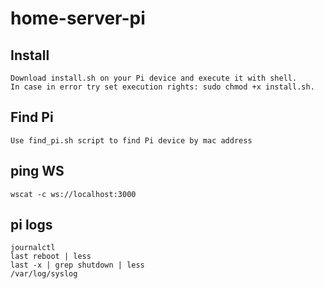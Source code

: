 # home-server-pi

## Install
```
Download install.sh on your Pi device and execute it with shell.
In case in error try set execution rights: sudo chmod +x install.sh.
```

## Find Pi
```
Use find_pi.sh script to find Pi device by mac address 
```

## ping WS
```
wscat -c ws://localhost:3000
```

## pi logs
```
journalctl
last reboot | less
last -x | grep shutdown | less
/var/log/syslog
```
